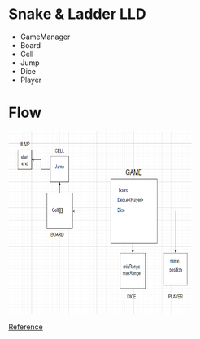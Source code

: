 # Snake & Ladder LLD 
- GameManager
- Board
- Cell
- Jump
- Dice
- Player



# Flow
<img src="https://github.com/RohanPatil1/SnakeLadderLLD/blob/master/diagram.PNG" width="360" height="360" />

[Reference](https://www.youtube.com/c/ConceptCoding)
